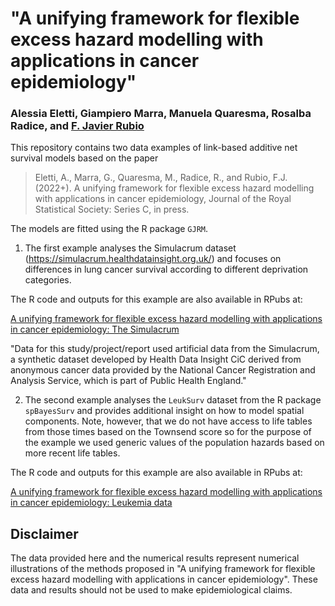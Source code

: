 # "A unifying framework for flexible excess hazard modelling with applications in cancer epidemiology"

### Alessia Eletti, Giampiero Marra, Manuela Quaresma, Rosalba Radice, and [F. Javier Rubio](https://sites.google.com/site/fjavierrubio67/)

This repository contains two data examples of link-based additive net survival models based on the paper 

> Eletti, A., Marra, G., Quaresma, M., Radice, R., and Rubio, F.J. (2022+). A unifying framework for flexible excess hazard modelling with applications in cancer epidemiology, Journal of the Royal Statistical Society: Series C, in press.

The models are fitted using the R package `GJRM`.

1. The first example analyses the Simulacrum dataset (https://simulacrum.healthdatainsight.org.uk/) and focuses on differences in lung cancer survival according to different deprivation categories.

The R code and outputs for this example are also available in RPubs at: 

[A unifying framework for flexible excess hazard modelling with applications in cancer epidemiology: The Simulacrum](https://rpubs.com/FJRubio/SimulacrumLung)


"Data for this study/project/report used artificial data from the Simulacrum, a synthetic dataset developed by Health Data Insight CiC derived from anonymous cancer data provided by the National Cancer Registration and Analysis Service, which is part of Public Health England."

2. The second example analyses the `LeukSurv` dataset from the R package `spBayesSurv` and provides additional insight on how to model spatial components. Note, however, that we do not have access to life tables from those times based on the Townsend score so for the purpose of the example we used generic values of the population hazards based on more recent life tables.

The R code and outputs for this example are also available in RPubs at: 

[A unifying framework for flexible excess hazard modelling with applications in cancer epidemiology: Leukemia data](https://rpubs.com/FJRubio/GJRMLeukSurv)


## Disclaimer
The data provided here and the numerical results represent numerical illustrations of the methods proposed in "A unifying framework for flexible excess hazard modelling with applications in cancer epidemiology". These data and results should not be used to make epidemiological claims. 

